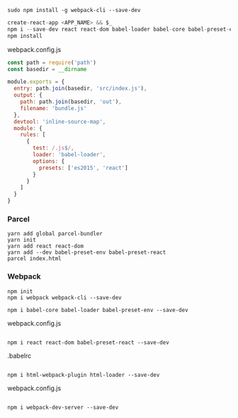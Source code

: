 

```
sudo npm install -g webpack-cli --save-dev
```

``` js
create-react-app <APP_NAME> && $_
npm i --save-dev react react-dom babel-loader babel-core babel-preset-es2015 babel-preset-react webpack-cli
npm install
```

webpack.config.js
``` javascript
const path = require('path')
const basedir = __dirname

module.exports = {
  entry: path.join(basedir, 'src/index.js'),
  output: {
    path: path.join(basedir, 'out'),
    filename: 'bundle.js'
  },
  devtool: 'inline-source-map',
  module: {
    rules: [
      {
        test: /.js$/,
        loader: 'babel-loader',
        options: {
          presets: ['es2015', 'react']
        }
      }
    ]
  }
}
```


### Parcel
```
yarn add global parcel-bundler
yarn init
yarn add react react-dom
yarn add --dev babel-preset-env babel-preset-react
parcel index.html
```



### Webpack 
```
npm init
npm i webpack webpack-cli --save-dev
```

```
npm i babel-core babel-loader babel-preset-env --save-dev
```

webpack.config.js
```
```

```
npm i react react-dom babel-preset-react --save-dev
```


.babelrc
```
```


```
npm i html-webpack-plugin html-loader --save-dev
```


webpack.config.js
```
```



```
npm i webpack-dev-server --save-dev
```








